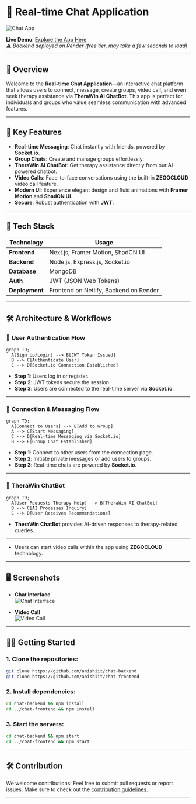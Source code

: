 # 💬 **Real-time Chat Application**

![Chat App](https://via.placeholder.com/800x400.png?text=Real-time+Chat+App)

**Live Demo**: [Explore the App Here](https://unrivaled-melba-047ef2.netlify.app/)  
⚠️ *Backend deployed on Render (free tier, may take a few seconds to load)*

---

## 🚀 **Overview**
Welcome to the **Real-time Chat Application**—an interactive chat platform that allows users to connect, message, create groups, video call, and even seek therapy assistance via **TheraWin AI ChatBot**. This app is perfect for individuals and groups who value seamless communication with advanced features.

---

## 🌟 **Key Features**

- **Real-time Messaging**: Chat instantly with friends, powered by **Socket.io**.
- **Group Chats**: Create and manage groups effortlessly.
- **TheraWin AI ChatBot**: Get therapy assistance directly from our AI-powered chatbot.
- **Video Calls**: Face-to-face conversations using the built-in **ZEGOCLOUD** video call feature.
- **Modern UI**: Experience elegant design and fluid animations with **Framer Motion** and **ShadCN UI**.
- **Secure**: Robust authentication with **JWT**.

---

## 🔧 **Tech Stack**

| **Technology** | **Usage** |
| -------------- | --------- |
| **Frontend**   | Next.js, Framer Motion, ShadCN UI |
| **Backend**    | Node.js, Express.js, Socket.io |
| **Database**   | MongoDB |
| **Auth**       | JWT (JSON Web Tokens) |
| **Deployment** | Frontend on Netlify, Backend on Render |

---

## 🛠 **Architecture & Workflows**

### 🔐 **User Authentication Flow**
```mermaid
graph TD;
  A[Sign Up/Login] --> B[JWT Token Issued]
  B --> C[Authenticate User]
  C --> D[Socket.io Connection Established]

```

- **Step 1**: Users log in or register.
- **Step 2**: JWT tokens secure the session.
- **Step 3**: Users are connected to the real-time server via **Socket.io**.

---

### 🔗 **Connection & Messaging Flow**
```mermaid
graph TD;
  A[Connect to Users] --> B[Add to Group]
  A --> C[Start Messaging]
  C --> D[Real-time Messaging via Socket.io]
  B --> E[Group Chat Established]
```

- **Step 1**: Connect to other users from the connection page.
- **Step 2**: Initiate private messages or add users to groups.
- **Step 3**: Real-time chats are powered by **Socket.io**.

---

### 🤖 **TheraWin ChatBot**
```mermaid
graph TD;
  A[User Requests Therapy Help] --> B[TheraWin AI ChatBot]
  B --> C[AI Processes Inquiry]
  C --> D[User Receives Recommendations]
```

- **TheraWin ChatBot** provides AI-driven responses to therapy-related queries.

---

- Users can start video calls within the app using **ZEGOCLOUD** technology.

---

## 🖥️ **Screenshots**

- **Chat Interface**  
  ![Chat Interface](https://via.placeholder.com/600x300.png?text=Chat+Interface)

- **Video Call**  
  ![Video Call](https://via.placeholder.com/600x300.png?text=Video+Call)

---

## 🏃‍♂️ **Getting Started**

### 1. Clone the repositories:
```bash
git clone https://github.com/anishiit/chat-backend
git clone https://github.com/anishiit/chat-frontend
```

### 2. Install dependencies:
```bash
cd chat-backend && npm install
cd ../chat-frontend && npm install
```

### 3. Start the servers:
```bash
cd chat-backend && npm start
cd ../chat-frontend && npm start
```

---

## 🛠 **Contribution**

We welcome contributions! Feel free to submit pull requests or report issues. Make sure to check out the [contribution guidelines](https://github.com/anishiit/chat-backend/blob/main/CODE_OF_CONDUCT.md).

---
